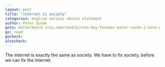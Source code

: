 ```yaml
---
layout: post
title: "internet is society"
categories: english serious advice statement
author: Peter Sunde
goto: motherboard.vice.com/read/pirate-bay-founder-peter-sunde-i-have-given-up?ref=speak.junglestar.org
go: read
gocheck:
alsocheck:
---
```

The internet is exactly the same as society. We have to fix society, before we can fix the internet.

